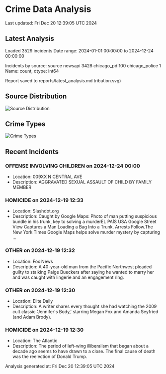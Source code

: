 # Crime Data Analysis
Last updated: Fri Dec 20 12:39:05 UTC 2024

## Latest Analysis

Loaded 3529 incidents
Date range: 2024-01-01 00:00:00 to 2024-12-24 00:00:00

Incidents by source:
source
newsapi           3428
chicago_pd         100
chicago_police       1
Name: count, dtype: int64

Report saved to reports/latest_analysis.md
tribution.svg)

## Source Distribution
![Source Distribution](images/source_distribution.svg)

## Crime Types
![Crime Types](images/crime_types.svg)

## Recent Incidents

### OFFENSE INVOLVING CHILDREN on 2024-12-24 00:00
- Location: 009XX N CENTRAL AVE
- Description: AGGRAVATED SEXUAL ASSAULT OF CHILD BY FAMILY MEMBER


### HOMICIDE on 2024-12-19 12:33
- Location: Slashdot.org
- Description: Caught by Google Maps: Photo of man putting suspicious bundle in his trunk, key to solving a murderEL PAÍS USA Google Street View Captures a Man Loading a Bag Into a Trunk. Arrests Follow.The New York Times Google Maps helps solve murder mystery by capturing …


### OTHER on 2024-12-19 12:32
- Location: Fox News
- Description: A 40-year-old man from the Pacific Northwest pleaded guilty to stalking Paige Bueckers after saying he wanted to marry her and was caught with lingerie and an engagement ring.


### OTHER on 2024-12-19 12:30
- Location: Elite Daily
- Description: A writer shares every thought she had watching the 2009 cult classic 'Jennifer's Body,' starring Megan Fox and Amanda Seyfried (and Adam Brody).


### HOMICIDE on 2024-12-19 12:30
- Location: The Atlantic
- Description: The period of left-wing illiberalism that began about a decade ago seems to have drawn to a close. The final cause of death was the reelection of Donald Trump.

Analysis generated at: Fri Dec 20 12:39:05 UTC 2024

